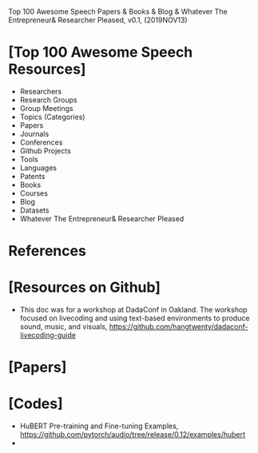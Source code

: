 Top 100 Awesome Speech Papers & Books & Blog & Whatever The Entrepreneur& Researcher Pleased, v0.1, 
(2019NOV13)

# [Top 100 Awesome Speech Resources]
+ Researchers
+ Research Groups
+ Group Meetings
+ Topics (Categories)
+ Papers
+ Journals
+ Conferences
+ Github Projects
+ Tools
+ Languages
+ Patents
+ Books
+ Courses
+ Blog
+ Datasets
+ Whatever The Entrepreneur& Researcher Pleased

# References 


# [Resources on Github]
+ This doc was for a workshop at DadaConf in Oakland. The workshop focused on livecoding and using text-based environments to produce sound, music, and visuals, https://github.com/hangtwenty/dadaconf-livecoding-guide


# [Papers]


# [Codes]
+ HuBERT Pre-training and Fine-tuning Examples, https://github.com/pytorch/audio/tree/release/0.12/examples/hubert
+ 
